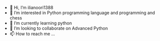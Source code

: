 - 👋 Hi, I’m ilianoori1388
- 👀 I’m interested in Python programming language and programming and chess
- 🌱 I’m currently learning python
- 💞️ I’m looking to collaborate on Advanced Python
- 📫 How to reach me ...

<!---
ilianoori1388/ilianoori1388 is a ✨ special ✨ repository because its `README.md` (this file) appears on your GitHub profile.
You can click the Preview link to take a look at your changes.
--->

